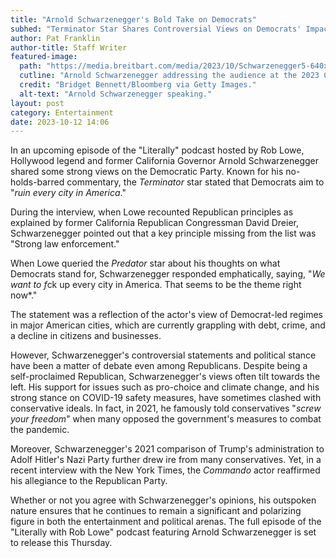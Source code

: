 ```yaml
---
title: "Arnold Schwarzenegger's Bold Take on Democrats"
subhed: "Terminator Star Shares Controversial Views on Democrats' Impact on U.S. Cities"
author: Pat Franklin
author-title: Staff Writer
featured-image: 
  path: "https://media.breitbart.com/media/2023/10/Schwarzenegger5-640x480.jpg"
  cutline: "Arnold Schwarzenegger addressing the audience at the 2023 CES event"
  credit: "Bridget Bennett/Bloomberg via Getty Images."
  alt-text: "Arnold Schwarzenegger speaking."
layout: post
category: Entertainment
date: 2023-10-12 14:06
---
```


In an upcoming episode of the "Literally" podcast hosted by Rob Lowe, Hollywood legend and former California Governor Arnold Schwarzenegger shared some strong views on the Democratic Party. Known for his no-holds-barred commentary, the *Terminator* star stated that Democrats aim to "*ruin every city in America*."

During the interview, when Lowe recounted Republican principles as explained by former California Republican Congressman David Dreier, Schwarzenegger pointed out that a key principle missing from the list was "Strong law enforcement."

When Lowe queried the *Predator* star about his thoughts on what Democrats stand for, Schwarzenegger responded emphatically, saying, "*We want to f*ck up every city in America. That seems to be the theme right now*." 

The statement was a reflection of the actor's view of Democrat-led regimes in major American cities, which are currently grappling with debt, crime, and a decline in citizens and businesses. 

However, Schwarzenegger's controversial statements and political stance have been a matter of debate even among Republicans. Despite being a self-proclaimed Republican, Schwarzenegger's views often tilt towards the left. His support for issues such as pro-choice and climate change, and his strong stance on COVID-19 safety measures, have sometimes clashed with conservative ideals. In fact, in 2021, he famously told conservatives "*screw your freedom*" when many opposed the government's measures to combat the pandemic.

Moreover, Schwarzenegger's 2021 comparison of Trump's administration to Adolf Hitler's Nazi Party further drew ire from many conservatives. Yet, in a recent interview with the New York Times, the *Commando* actor reaffirmed his allegiance to the Republican Party.

Whether or not you agree with Schwarzenegger's opinions, his outspoken nature ensures that he continues to remain a significant and polarizing figure in both the entertainment and political arenas. The full episode of the "Literally with Rob Lowe" podcast featuring Arnold Schwarzenegger is set to release this Thursday.

